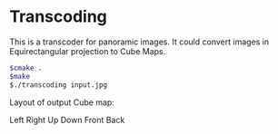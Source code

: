# Transcoding

This is a transcoder for panoramic images. It could convert images in Equirectangular projection to Cube Maps.

```sh
$cmake .
$make
$./transcoding input.jpg
```

Layout of output Cube map:

Left  Right   Up
Down  Front   Back




